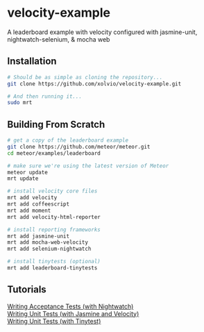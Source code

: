 velocity-example
================

A leaderboard example with velocity configured with jasmine-unit, nightwatch-selenium, &amp; mocha web


Installation
------------------------

````sh
# Should be as simple as cloning the repository...
git clone https://github.com/xolvio/velocity-example.git

# And then running it...
sudo mrt
````

Building From Scratch  
------------------------

````sh
# get a copy of the leaderboard example
git clone https://github.com/meteor/meteor.git
cd meteor/examples/leaderboard

# make sure we're using the latest version of Meteor
meteor update
mrt update

# install velocity core files
mrt add velocity
mrt add coffeescript
mrt add moment
mrt add velocity-html-reporter

# install reporting frameworks
mrt add jasmine-unit
mrt add mocha-web-velocity
mrt add selenium-nightwatch

# install tinytests (optional)
mrt add leaderboard-tinytests
````



Tutorials  
------------------------

[Writing Acceptance Tests (with Nightwatch)](https://github.com/awatson1978/meteor-cookbook/blob/master/cookbook/writing.acceptance.test.md)  
[Writing Unit Tests (with Jasmine and Velocity)](https://github.com/awatson1978/meteor-cookbook/blob/master/cookbook/writing.unit.tests.with.jasmine.md)  
[Writing Unit Tests (with Tinytest)](https://github.com/awatson1978/meteor-cookbook/blob/master/cookbook/writing.unit.tests.md)  

